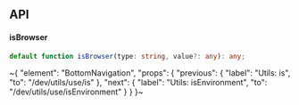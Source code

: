 

## API

#### isBrowser

```ts
default function isBrowser(type: string, value?: any): any;
```


~{
  "element": "BottomNavigation",
  "props": {
    "previous": {
      "label": "Utils: is",
      "to": "/dev/utils/use/is"
    },
    "next": {
      "label": "Utils: isEnvironment",
      "to": "/dev/utils/use/isEnvironment"
    }
  }
}~
